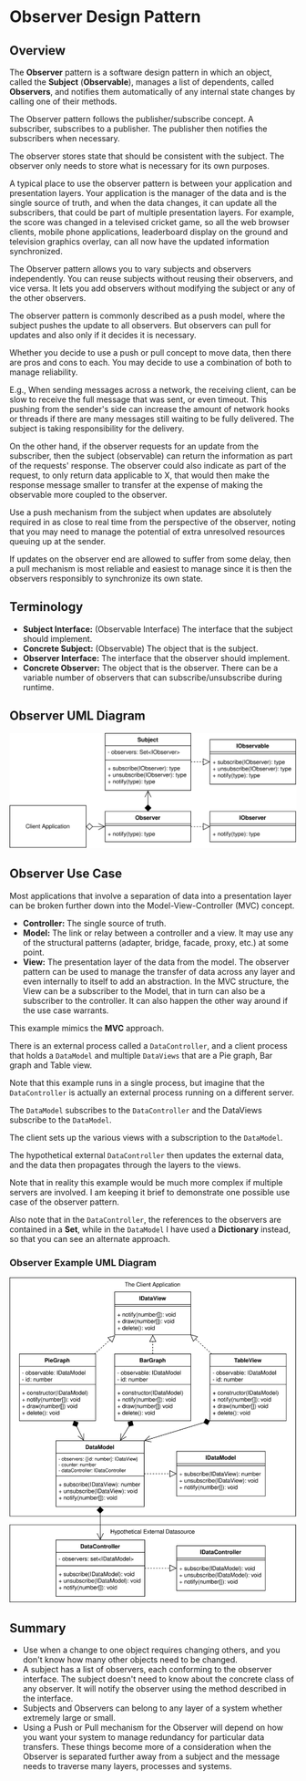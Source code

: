 # Observer Design Pattern

## Overview

The **Observer** pattern is a software design pattern in which an object, called the **Subject** (**Observable**), manages a list of dependents, called **Observers**, and notifies them automatically of any internal state changes by calling one of their methods.

The Observer pattern follows the publisher/subscribe concept. A subscriber, subscribes to a publisher. The publisher then notifies the subscribers when necessary.

The observer stores state that should be consistent with the subject. The observer only needs to store what is necessary for its own purposes.

A typical place to use the observer pattern is between your application and presentation layers. Your application is the manager of the data and is the single source of truth, and when the data changes, it can update all the subscribers, that could be part of multiple presentation layers. For example, the score was changed in a televised cricket game, so all the web browser clients, mobile phone applications, leaderboard display on the ground and television graphics overlay, can all now have the updated information synchronized.

The Observer pattern allows you to vary subjects and observers independently. You can reuse subjects without reusing their observers, and vice versa. It lets you add observers without modifying the subject or any of the other observers.

The observer pattern is commonly described as a push model, where the subject pushes the update to all observers. But observers can pull for updates and also only if it decides it is necessary.

Whether you decide to use a push or pull concept to move data, then there are pros and cons to each. You may decide to use a combination of both to manage reliability.

E.g., When sending messages across a network, the receiving client, can be slow to receive the full message that was sent, or even timeout. This pushing from the sender's side can increase the amount of network hooks or threads if there are many messages still waiting to be fully delivered. The subject is taking responsibility for the delivery.

On the other hand, if the observer requests for an update from the subscriber, then the subject (observable) can return the information as part of the requests' response. The observer could also indicate as part of the request, to only return data applicable to X, that would then make the response message smaller to transfer at the expense of making the observable more coupled to the observer.

Use a push mechanism from the subject when updates are absolutely required in as close to real time from the perspective of the observer, noting that you may need to manage the potential of extra unresolved resources queuing up at the sender.

If updates on the observer end are allowed to suffer from some delay, then a pull mechanism is most reliable and easiest to manage since it is then the observers responsibly to synchronize its own state.

## Terminology

- **Subject Interface:** (Observable Interface) The interface that the subject should implement.
- **Concrete Subject:** (Observable) The object that is the subject.
- **Observer Interface:** The interface that the observer should implement.
- **Concrete Observer:** The object that is the observer. There can be a variable number of observers that can subscribe/unsubscribe during runtime.

## Observer UML Diagram

![observer concept](diagrams/observer_concept.svg)

## Observer Use Case

Most applications that involve a separation of data into a presentation layer can be broken further down into the Model-View-Controller (MVC) concept.

- **Controller:** The single source of truth.
- **Model:** The link or relay between a controller and a view. It may use any of the structural patterns (adapter, bridge, facade, proxy, etc.) at some point.
- **View:** The presentation layer of the data from the model.
  The observer pattern can be used to manage the transfer of data across any layer and even internally to itself to add an abstraction. In the MVC structure, the View can be a subscriber to the Model, that in turn can also be a subscriber to the controller. It can also happen the other way around if the use case warrants.

This example mimics the **MVC** approach.

There is an external process called a `DataController`, and a client process that holds a `DataModel` and multiple `DataViews` that are a Pie graph, Bar graph and Table view.

Note that this example runs in a single process, but imagine that the `DataController` is actually an external process running on a different server.

The `DataModel` subscribes to the `DataController` and the DataViews subscribe to the `DataModel`.

The client sets up the various views with a subscription to the `DataModel`.

The hypothetical external `DataController` then updates the external data, and the data then propagates through the layers to the views.

Note that in reality this example would be much more complex if multiple servers are involved. I am keeping it brief to demonstrate one possible use case of the observer pattern.

Also note that in the `DataController`, the references to the observers are contained in a **Set**, while in the `DataModel` I have used a **Dictionary** instead, so that you can see an alternate approach.

### Observer Example UML Diagram

![observer example](diagrams/observer_example.svg)

## Summary

- Use when a change to one object requires changing others, and you don't know how many other objects need to be changed.
- A subject has a list of observers, each conforming to the observer interface. The subject doesn't need to know about the concrete class of any observer. It will notify the observer using the method described in the interface.
- Subjects and Observers can belong to any layer of a system whether extremely large or small.
- Using a Push or Pull mechanism for the Observer will depend on how you want your system to manage redundancy for particular data transfers. These things become more of a consideration when the Observer is separated further away from a subject and the message needs to traverse many layers, processes and systems.
